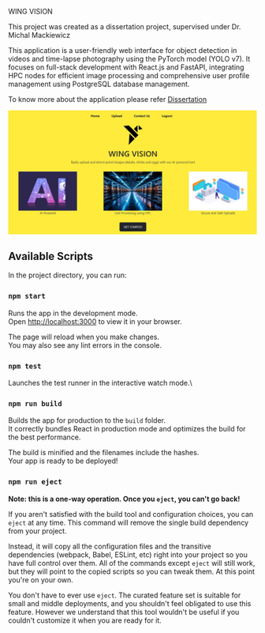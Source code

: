 WING VISION

This project was created as a dissertation project, supervised under Dr. Michal Mackiewicz

This application is a user-friendly web interface for object detection in videos and time-lapse photography using the PyTorch model (YOLO v7). It focuses on full-stack development with React.js and FastAPI, integrating HPC nodes for efficient image processing and comprehensive user profile management using PostgreSQL database management.

To know more about the application please refer [Dissertation](https://github.com/uv0037/wing-vision/blob/master/Wing_vision.pdf)

![alt text](https://github.com/uv0037/wing-vision/blob/master/wing.jpeg)

## Available Scripts

In the project directory, you can run:

### `npm start`

Runs the app in the development mode.\
Open [http://localhost:3000](http://localhost:3000) to view it in your browser.

The page will reload when you make changes.\
You may also see any lint errors in the console.

### `npm test`

Launches the test runner in the interactive watch mode.\

### `npm run build`

Builds the app for production to the `build` folder.\
It correctly bundles React in production mode and optimizes the build for the best performance.

The build is minified and the filenames include the hashes.\
Your app is ready to be deployed!


### `npm run eject`

**Note: this is a one-way operation. Once you `eject`, you can't go back!**

If you aren't satisfied with the build tool and configuration choices, you can `eject` at any time. This command will remove the single build dependency from your project.

Instead, it will copy all the configuration files and the transitive dependencies (webpack, Babel, ESLint, etc) right into your project so you have full control over them. All of the commands except `eject` will still work, but they will point to the copied scripts so you can tweak them. At this point you're on your own.

You don't have to ever use `eject`. The curated feature set is suitable for small and middle deployments, and you shouldn't feel obligated to use this feature. However we understand that this tool wouldn't be useful if you couldn't customize it when you are ready for it.
